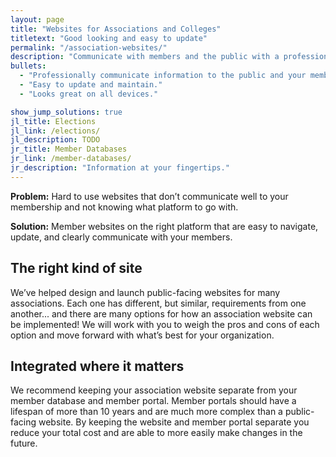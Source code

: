 ```yaml
---
layout: page
title: "Websites for Associations and Colleges"
titletext: "Good looking and easy to update"
permalink: "/association-websites/"
description: "Communicate with members and the public with a professional, easy-to-update website."
bullets:
  - "Professionally communicate information to the public and your membership."
  - "Easy to update and maintain."
  - "Looks great on all devices."

show_jump_solutions: true
jl_title: Elections
jl_link: /elections/
jl_description: TODO
jr_title: Member Databases
jr_link: /member-databases/
jr_description: "Information at your fingertips."
---
```


**Problem:** Hard to use websites that don’t communicate well to your membership and not knowing what platform to go with.

**Solution:** Member websites on the right platform that are easy to navigate, update, and clearly communicate with your members.

## The right kind of site

We’ve helped design and launch public-facing websites for many associations. Each one has different, but similar, requirements from one another... and there are many options for how an association website can be implemented! We will work with you to weigh the pros and cons of each option and move forward with what’s best for your organization.

## Integrated where it matters

We recommend keeping your association website separate from your member database and member portal. Member portals should have a lifespan of more than 10 years and are much more complex than a public-facing website. By keeping the website and member portal separate you reduce your total cost and are able to more easily make changes in the future.
